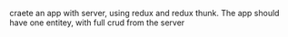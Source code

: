 craete an app with server, using redux and redux thunk. The app should have one entitey, with full crud from the server